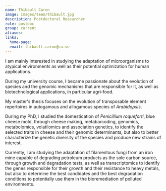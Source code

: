 ```yaml
---
name: Thibault Caron
image: images/team/thibault.jpg
description: Postdoctoral Researcher
role: postdoc
group: current
aliases:
links:
  home-page:
  email: thibault.caron@su.se
---
```


I am mainly interested in studying the adaptation of microorganisms to atypical environments as well as their potential optimization for human applications.

During my university course, I became passionate about the evolution of species and the genomic mechanisms that are responsible for it, as well as biotechnological applications, in particular agri-food.

My master's thesis focuses on the evolution of transposable element repertoires in autogamous and allogamous species of _Arabidopsis_.

During my PhD, I studied the domestication of _Penicillium roqueforti_, blue cheese mold, through cheese making, metabarcoding, genomics, metabolomics, volatilomics and association genetics, to identify the selected traits in cheese and their genomic determinants, but also to better characterize the genetic diversity of the species and produce new strains of interest.

Currently, I am studying the adaptation of filamentous fungi from an iron mine capable of degrading petroleum products as the sole carbon source, through growth and degradation tests, as well as transcriptomics to identify the genes responsible for their growth and their resistance to heavy metals, but also to determine the best candidates and the best degradation conditions to potentially use them in the bioremediation of polluted environments.
